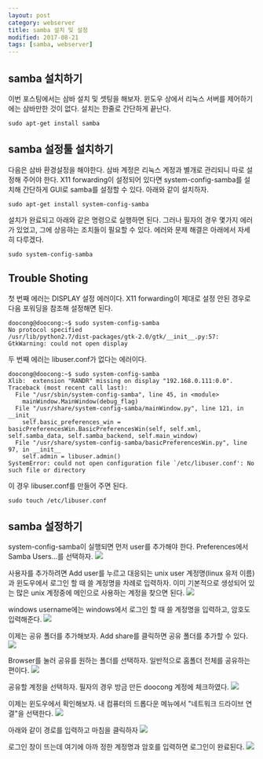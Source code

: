 ```yaml
---
layout: post
category: webserver
title: samba 설치 및 설정
modified: 2017-08-21
tags: [samba, webserver]
---
```


## samba 설치하기

이번 포스팅에서는 삼바 설치 및 셋팅을 해보자. 윈도우 상에서 리눅스 서버를 제어하기에는 삼바만한 것이 없다. 설치는 한줄로 간단하게 끝난다.

	sudo apt-get install samba

## samba 설정툴 설치하기

다음은 삼바 환경설정을 해야한다. 삼바 계정은 리눅스 계정과 별개로 관리되니 따로 설정해 주어야 한다. X11 forwarding이 설정되어 있다면 system-config-samba를 설치해 간단하게 GUI로 samba를 설정할 수 있다. 아래와 같이 설치하자.

	sudo apt-get install system-config-samba

설치가 완료되고 아래와 같은 명령으로 실행하면 된다. 그러나 필자의 경우 몇가지 에러가 있었고, 그에 상응햐는 조치들이 필요할 수 있다. 에러와 문제 해결은 아래에서 자세히 다루겠다.

	sudo system-config-samba

## Trouble Shoting

첫 번째 에러는 DISPLAY 설정 에러이다. X11 forwarding이 제대로 설정 안된 경우로 다음 포워딩을 참조해 설정해면 된다.

	doocong@doocong:~$ sudo system-config-samba
	No protocol specified
	/usr/lib/python2.7/dist-packages/gtk-2.0/gtk/__init__.py:57: GtkWarning: could not open display

두 번째 에러는 libuser.conf가 없다는 에러이다.

```
doocong@doocong:~$ sudo system-config-samba
Xlib:  extension "RANDR" missing on display "192.168.0.111:0.0".
Traceback (most recent call last):
  File "/usr/sbin/system-config-samba", line 45, in <module>
    mainWindow.MainWindow(debug_flag)
  File "/usr/share/system-config-samba/mainWindow.py", line 121, in __init__
    self.basic_preferences_win = basicPreferencesWin.BasicPreferencesWin(self, self.xml, self.samba_data, self.samba_backend, self.main_window)
  File "/usr/share/system-config-samba/basicPreferencesWin.py", line 97, in __init__
    self.admin = libuser.admin()
SystemError: could not open configuration file `/etc/libuser.conf': No such file or directory
```

이 경우 libuser.conf를 만들어 주면 된다.

```
sudo touch /etc/libuser.conf
```

## samba 설정하기

system-config-samba이 실행되면 먼저 user를 추가해야 한다. Preferences에서 Samba Users...를 선택하자.
[![](/images/005.samba/1.png)](/images/005.samba/1.png)

사용자를 추가하려면 Add user를 누르고 대응되는 unix user 계정명(linux 유저 이름)과 윈도우에서 로그인 할 때 쓸 계정명을 차례로 입력하자. 이미 기본적으로 생성되어 있는 많은 unix 계정중에 메인으로 사용하는 계정을 찾으면 된다.
[![](/images/005.samba/2.png)](/images/005.samba/2.png)

windows username에는 windows에서 로그인 할 때 쓸 계정명을 입력하고, 암호도 입력해준다.
[![](/images/005.samba/2-1.png)](/images/005.samba/2-1.png)

이제는 공유 폴더를 추가해보자. Add share를 클릭하면 공유 폴더를 추가할 수 있다.
[![](/images/005.samba/2-2.png)](/images/005.samba/2-2.png)

Browser를 눌러 공유를 원하는 폴더를 선택하자. 일반적으로 홈폴더 전체를 공유하는 편이다.
[![](/images/005.samba/3.png)](/images/005.samba/3.png)

공유할 계정을 선택하자. 필자의 경우 방금 만든 doocong 계정에 체크하였다.
[![](/images/005.samba/4.png)](/images/005.samba/4.png)

이제는 윈도우에서 확인해보자. 내 컴퓨터의 드롭다운 메뉴에서 "네트워크 드라이브 연결"을 선택한다.
[![](/images/005.samba/4-1.png)](/images/005.samba/4-1.png)

아래와 같이 경로를 입력하고 마침을 클릭하자
[![](/images/005.samba/5.png)](/images/005.samba/5.png)

로그인 창이 뜨는데 여기에 아까 정한 계정명과 암호를 입력하면 로그인이 완료된다.
[![](/images/005.samba/6.png)](/images/005.samba/6.png)

